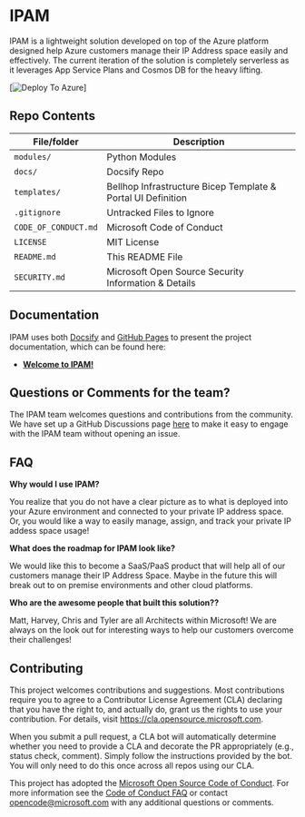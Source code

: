 <!--
---
page_type: sample
languages:
- python
products:
- azure
- azure-cosmosdb
- azure-bicep
- azure-app-service-plans
- azure-app-insights
description: "IPAM - Azure IP Address Management made easy!"
---
-->

# IPAM

<!-- 
Guidelines on README format: https://review.docs.microsoft.com/help/onboard/admin/samples/concepts/readme-template?branch=master

Guidance on onboarding samples to docs.microsoft.com/samples: https://review.docs.microsoft.com/help/onboard/admin/samples/process/onboarding?branch=master

Taxonomies for products and languages: https://review.docs.microsoft.com/new-hope/information-architecture/metadata/taxonomies?branch=master
-->

IPAM is a lightweight solution developed on top of the Azure platform designed help Azure customers manage their IP Address space easily and effectively. The current iteration of the solution is completely serverless as it leverages App Service Plans and Cosmos DB for the heavy lifting. 

[![Deploy To Azure](https://aka.ms/deploytoazurebutton)]

## Repo Contents

| File/folder          | Description                                                   |
|----------------------|---------------------------------------------------------------|
| `modules/`           | Python Modules                                                |
| `docs/`              | Docsify Repo                                                  |
| `templates/`         | Bellhop Infrastructure Bicep Template & Portal UI Definition  |
| `.gitignore`         | Untracked Files to Ignore                                     |
| `CODE_OF_CONDUCT.md` | Microsoft Code of Conduct                                     |
| `LICENSE`            | MIT License                                                   |
| `README.md`          | This README File                                              |
| `SECURITY.md`        | Microsoft Open Source Security Information & Details          |

## Documentation
IPAM uses both [Docsify](https://docsify.js.org/) and [GitHub Pages](https://docs.github.com/en/github/working-with-github-pages) to present the project documentation, which can be found here:

- **[Welcome to IPAM!](https://NEED_ACTUAL_LINK)**

## Questions or Comments for the team?
The IPAM team welcomes questions and contributions from the community. We have set up a GitHub Discussions page [here](https://NEED_ACTUAL_LINK) to make it easy to engage with the IPAM team without opening an issue.


## FAQ
**Why would I use IPAM?**

You realize that you do not have a clear picture as to what is deployed into your Azure environment and connected to your private IP address space. Or, you would like a way to easily manage, assign, and track your private IP addess space usage!

**What does the roadmap for IPAM look like?**

We would like this to become a SaaS/PaaS product that will help all of our customers manage their IP Address Space. Maybe in the future this will break out to on premise environments and other cloud platforms.  

**Who are the awesome people that built this solution??**

Matt, Harvey, Chris and Tyler are all Architects within Microsoft! We are always on the look out for interesting ways to help our customers overcome their challenges!


## Contributing

This project welcomes contributions and suggestions.  Most contributions require you to agree to a
Contributor License Agreement (CLA) declaring that you have the right to, and actually do, grant us
the rights to use your contribution. For details, visit https://cla.opensource.microsoft.com.

When you submit a pull request, a CLA bot will automatically determine whether you need to provide
a CLA and decorate the PR appropriately (e.g., status check, comment). Simply follow the instructions
provided by the bot. You will only need to do this once across all repos using our CLA.

This project has adopted the [Microsoft Open Source Code of Conduct](https://opensource.microsoft.com/codeofconduct/).
For more information see the [Code of Conduct FAQ](https://opensource.microsoft.com/codeofconduct/faq/) or
contact [opencode@microsoft.com](mailto:opencode@microsoft.com) with any additional questions or comments.
